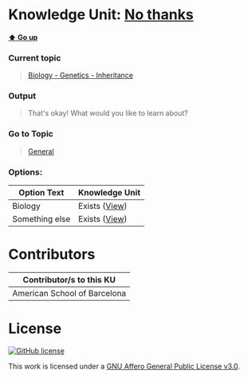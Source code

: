 # Knowledge Unit: [No thanks](../../knowledge_units/biology-genetics-inheritance/no-thanks.md)

#### [:arrow_up: Go up](../../topics/biology-genetics-inheritance.md)
### Current topic
> [Biology - Genetics - Inheritance](../../topics/biology-genetics-inheritance.md)
### Output
> That&#039;s okay! What would you like to learn about?
### Go to Topic
> [General](../../topics/general.md)

### Options: 

| Option Text | Knowledge Unit |
| - | - |  
| Biology  |  Exists ([View](../../knowledge_units/general/biology.md))  |  
| Something else  |  Exists ([View](../../knowledge_units/general/something-else.md))  | 

# Contributors

| Contributor/s to this KU |
| - | 
| American School of Barcelona |

# License
[![GitHub license](https://img.shields.io/github/license/inbrainz/cerebro)](https://github.com/inbrainz/cerebro/blob/master/LICENSE)

This work is licensed under a [GNU Affero General Public License v3.0](https://www.gnu.org/licenses/agpl-3.0.txt).